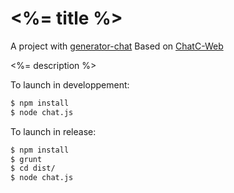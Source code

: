 # <%= title %>
A project with [generator-chat](https://github.com/cedced19/generator-chat)
Based on [ChatC-Web](https://github.com/cedced19/ChatC-Web)

<%= description %>


To launch in developpement:

```bash
$ npm install
$ node chat.js
```

To launch in release:

```bash
$ npm install
$ grunt
$ cd dist/
$ node chat.js
```
